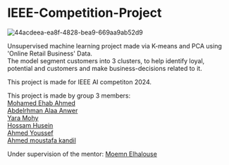 # IEEE-Competition-Project
![44acdeea-ea8f-4828-bea9-669aa9ab52d9](https://github.com/MohamedEh-ab/IEEE-Customer-Segmentation/assets/109830342/23eeac55-cf93-4ba8-a2ce-62561030c0d6)

Unsupervised machine learning project made via K-means and PCA using 'Online Retail Business' Data.  
The model segment customers into 3 clusters, to help identify loyal, potential and customers and make business-decisions related to it.  

This project is made for IEEE AI competiton 2024.  

This project is made by group 3 members:  
[Mohamed Ehab Ahmed](https://github.com/MohamedEh-ab)  
[Abdelrhman Alaa Anwer](https://github.com/NA70X)  
[Yara Mohy](https://github.com/YaraMohy)  
[Hossam Husein](https://github.com/hossam883)  
[Ahmed Youssef](https://github.com/ahmedyoussef11)  
[Ahmed moustafa kandil](https://github.com/Ahmed-Kandil11)  

Under supervision of the mentor: [Moemn Elhalouse](https://github.com/ELHALOSE)  
